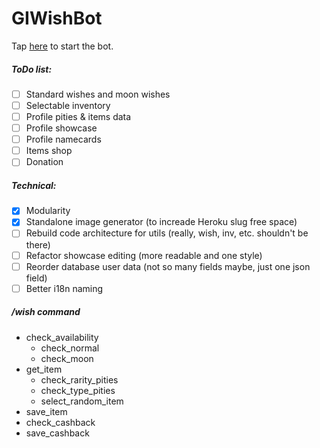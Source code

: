 # GIWishBot

Tap [here](https://t.me/GIWishBot) to start the bot.

##### ToDo list:
- [ ] Standard wishes and moon wishes
- [ ] Selectable inventory
- [ ] Profile pities & items data
- [ ] Profile showcase
- [ ] Profile namecards
- [ ] Items shop
- [ ] Donation

##### Technical:
- [x] Modularity
- [x] Standalone image generator (to increade Heroku slug free space)
- [ ] Rebuild code architecture for utils (really, wish, inv, etc. shouldn't be there)
- [ ] Refactor showcase editing (more readable and one style)
- [ ] Reorder database user data (not so many fields maybe, just one json field)
- [ ] Better i18n naming

##### /wish command
- check_availability
    - check_normal
    - check_moon
- get_item
    - check_rarity_pities
    - check_type_pities
    - select_random_item
- save_item
- check_cashback
- save_cashback

##### 